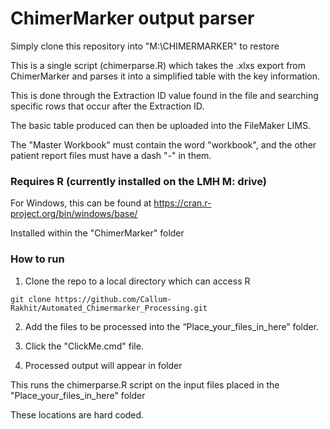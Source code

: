 # ChimerMarker output parser

Simply clone this repository into "M:\CHIMERMARKER\" to restore

This is a single script (chimerparse.R) which takes the .xlxs export from ChimerMarker and parses it into a simplified table with the key information.

This is done through the Extraction ID value found in the file and searching specific rows that occur after the Extraction ID. 

The basic table produced can then be uploaded into the FileMaker LIMS.

The "Master Workbook" must contain the word "workbook", and the other patient report files must have a dash "-" in them.

### Requires R (currently installed on the LMH M: drive)

For Windows, this can be found at https://cran.r-project.org/bin/windows/base/

Installed within the "ChimerMarker" folder

### How to run

1) Clone the repo to a local directory which can access R


```git clone https://github.com/Callum-Rakhit/Automated_Chimermarker_Processing.git```


2) Add the files to be processed into the “Place_your_files_in_here” folder.

3) Click the "ClickMe.cmd" file.

4) Processed output will appear in folder




This runs the chimerparse.R script on the input files placed in the "Place_your_files_in_here" folder

These locations are hard coded.

